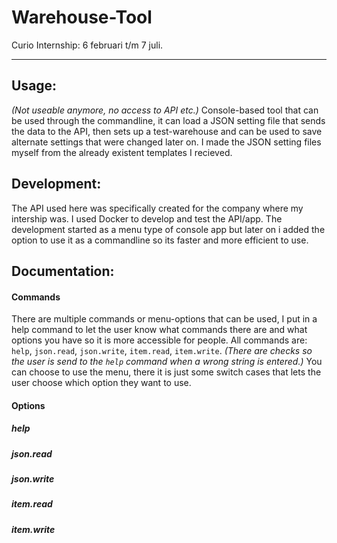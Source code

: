 # Warehouse-Tool
Curio Internship: 6 februari t/m 7 juli.

***
## Usage:
*(Not useable anymore, no access to API etc.)*
Console-based tool that can be used through the commandline, it can load a JSON setting file that sends the data to the API, 
then sets up a test-warehouse and can be used to save alternate settings that were changed later on. 
I made the JSON setting files myself from the already existent templates I recieved.

## Development:
The API used here was specifically created for the company where my intership was. I used Docker to develop and test the API/app.
The development started as a menu type of console app but later on i added the option to use it as a commandline so its faster and more efficient to use.

## Documentation:
#### Commands
There are multiple commands or menu-options that can be used, I put in a help command to let the user know what commands there are and what options you have so it is more accessible for people. 
All commands are: `help`, `json.read`, `json.write`, `item.read`, `item.write`.
*(There are checks so the user is send to the `help` command when a wrong string is entered.)*
You can choose to use the menu, there it is just some switch cases that lets the user choose which option they want to use.

#### Options
##### help
##### json.read
##### json.write
##### item.read
##### item.write

